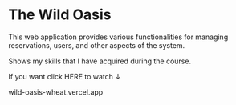 # The Wild Oasis

This web application provides various functionalities for managing reservations, users, and other aspects of the system.

Shows my skills that I have acquired during the course.

If you want click HERE to watch ↓

wild-oasis-wheat.vercel.app
